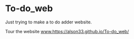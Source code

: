 # To-do_web
Just trying to make a to do adder website.

Tour the website <www.https://alson33.github.io/To-do_web/>